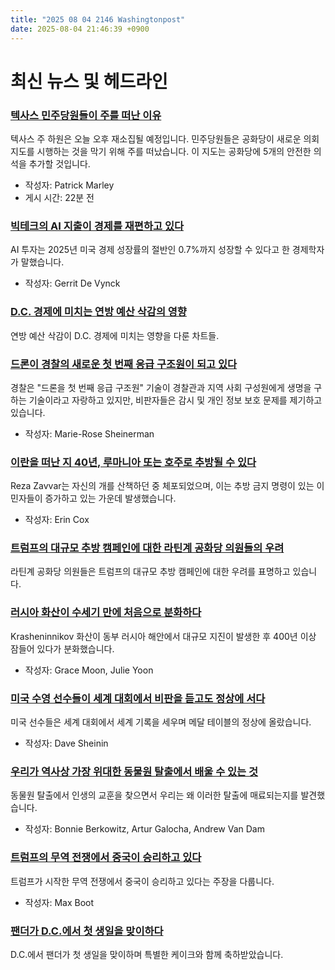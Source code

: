 ```yaml
---
title: "2025 08 04 2146 Washingtonpost"
date: 2025-08-04 21:46:39 +0900
---
```


# 최신 뉴스 및 헤드라인
### [텍사스 민주당원들이 주를 떠난 이유](https://www.washingtonpost.com/politics/2025/08/04/texas-democrats-redistricting-maps-abbott-trump/)
텍사스 주 하원은 오늘 오후 재소집될 예정입니다. 민주당원들은 공화당이 새로운 의회 지도를 시행하는 것을 막기 위해 주를 떠났습니다. 이 지도는 공화당에 5개의 안전한 의석을 추가할 것입니다.
- 작성자: Patrick Marley
- 게시 시간: 22분 전

### [빅테크의 AI 지출이 경제를 재편하고 있다](https://www.washingtonpost.com/technology/2025/08/04/big-tech-ai-spending-economy/)
AI 투자는 2025년 미국 경제 성장률의 절반인 0.7%까지 성장할 수 있다고 한 경제학자가 말했습니다.
- 작성자: Gerrit De Vynck

### [D.C. 경제에 미치는 연방 예산 삭감의 영향](https://www.washingtonpost.com/dc-md-va/2025/08/11/dmv-economy-federal-spending-cuts/)
연방 예산 삭감이 D.C. 경제에 미치는 영향을 다룬 차트들.

### [드론이 경찰의 새로운 첫 번째 응급 구조원이 되고 있다](https://www.washingtonpost.com/nation/2025/08/04/drones-first-responders-police-departments/)
경찰은 "드론을 첫 번째 응급 구조원" 기술이 경찰관과 지역 사회 구성원에게 생명을 구하는 기술이라고 자랑하고 있지만, 비판자들은 감시 및 개인 정보 보호 문제를 제기하고 있습니다.
- 작성자: Marie-Rose Sheinerman

### [이란을 떠난 지 40년, 루마니아 또는 호주로 추방될 수 있다](https://www.washingtonpost.com/immigration/2025/08/03/immigration-arrests-third-country-removals/)
Reza Zavvar는 자신의 개를 산책하던 중 체포되었으며, 이는 추방 금지 명령이 있는 이민자들이 증가하고 있는 가운데 발생했습니다.
- 작성자: Erin Cox

### [트럼프의 대규모 추방 캠페인에 대한 라틴계 공화당 의원들의 우려](https://www.washingtonpost.com/politics/2025/08/03/latino-republicans-immigration-trump-law-abiding-ice/)
라틴계 공화당 의원들은 트럼프의 대규모 추방 캠페인에 대한 우려를 표명하고 있습니다.

### [러시아 화산이 수세기 만에 처음으로 분화하다](https://www.washingtonpost.com/climate-environment/2025/08/04/russia-volcano-eruption-krasheninnikov-kamchatka/)
Krasheninnikov 화산이 동부 러시아 해안에서 대규모 지진이 발생한 후 400년 이상 잠들어 있다가 분화했습니다.
- 작성자: Grace Moon, Julie Yoon

### [미국 수영 선수들이 세계 대회에서 비판을 듣고도 정상에 서다](https://www.washingtonpost.com/sports/olympics/2025/08/03/usa-swimming-michael-phelps-ryan-lochte-instagram-post/)
미국 선수들은 세계 대회에서 세계 기록을 세우며 메달 테이블의 정상에 올랐습니다.
- 작성자: Dave Sheinin

### [우리가 역사상 가장 위대한 동물원 탈출에서 배울 수 있는 것](https://www.washingtonpost.com/business/interactive/2025/what-zoo-escapes-can-teach-humans/)
동물원 탈출에서 인생의 교훈을 찾으면서 우리는 왜 이러한 탈출에 매료되는지를 발견했습니다.
- 작성자: Bonnie Berkowitz, Artur Galocha, Andrew Van Dam

### [트럼프의 무역 전쟁에서 중국이 승리하고 있다](https://www.washingtonpost.com/opinions/2025/08/04/trump-tariffs-china-trade/)
트럼프가 시작한 무역 전쟁에서 중국이 승리하고 있다는 주장을 다룹니다.
- 작성자: Max Boot

### [팬더가 D.C.에서 첫 생일을 맞이하다](https://www.washingtonpost.com/dc-md-va/2025/08/04/panda-birthday-four-zoo-new/)
D.C.에서 팬더가 첫 생일을 맞이하며 특별한 케이크와 함께 축하받았습니다.